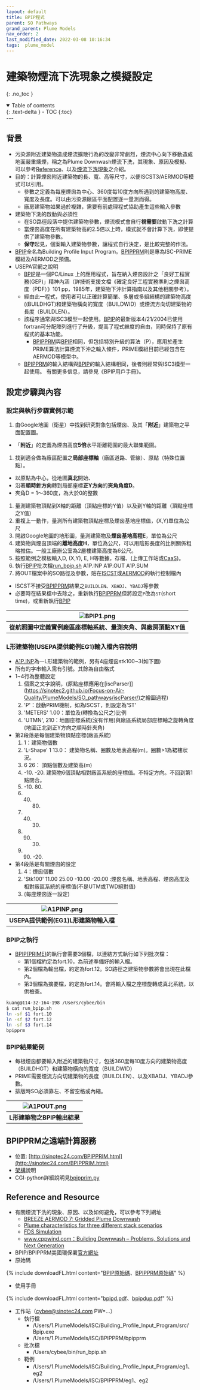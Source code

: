 ```yaml
---
layout: default
title: BPIP程式
parent: SO Pathways
grand_parent: Plume Models
nav_order: 2
last_modified_date: 2022-03-08 10:16:34
tags:  plume_model
---
```

# 建築物煙流下洗現象之模擬設定
{: .no_toc }

<details open markdown="block">
  <summary>
    Table of contents
  </summary>
  {: .text-delta }
- TOC
{:toc}
</details>
---

## 背景
- 污染源附近建築物造成煙流擴散行為的改變非常劇烈，煙流中心向下移動造成地面嚴重燻煙，稱之為Plume Downwash煙流下洗，其現象、原因及模擬、可以參考[Reference](https://sinotec2.github.io/Focus-on-Air-Quality/PlumeModels/SO_pathways/BPIP/#reference)、以及[煙流下洗現象](https://sinotec2.github.io/Focus-on-Air-Quality/PaperReview/LargeSSPtSrcEIA/2Building/)之介紹。
- 目的：計算煙囪附近建築物的長、寬、高等尺寸，以便ISCST3/AERMOD等模式可以引用。
  - 參數之定義為每座煙囪為中心、360度每10度方向所遇到的建築物高度、寬度及長度。可以由污染源廠區平面配置逐一量測而得。
  - 廠房建築物如果過於複雜，需要有前處理程式協助產生這些輸入參數
- 建築物下洗的啟動與必須性
  - 在SO路徑段落中提供建築物參數，煙流模式會自行**視需要**啟動下洗之計算
  - 當煙囪高度在所有建築物高的2.5倍以上時，模式就不會計算下洗，即使提供了建築物參數。
  - **保守**起見，個案輸入建築物參數，讓程式自行決定，是比較完整的作法。
- [BPIP]()全名為Building Profile Input Program。[BPIPPRM]()則是專為ISC-PRIME模組及AERMOD之預備。
- USEPA官網之說明
	- [BPIP]()是一個PC/Linux 上的應用程式，旨在納入煙囪設計之「良好工程實務(GEP)」精神內涵（詳技術支援文檔《確定良好工程實務準則之煙囪高度（PDF）》101 pp，1985年，建築物下沖計算指南以及其他相關參考）。
  - 經由此一程式，使用者可以正確計算簡單、多層或多組結構的建築物高度((BUILDHGT)和建築物橫向的寬度（BUILDWID）或煙流方向切建築物的長度（BUILDLEN）。 
  - 該程序通常與ISC3模型一起使用。[BPIP]()的最新版本4/21/2004已使用fortran可分配陣列進行了升級，提高了程式維度的自由，同時保持了原有程式的基本功能。
	- [BPIPPRM]()與[BPIP]()相同，但包括特別升級的算法（P），應用於產生PRIME算法計算煙流下沖之輸入條件，PRIME模組目前已經包含在AERMOD等模型中。
  - [BPIPPRM]()的輸入結構與[BPIP]()的輸入結構相同，後者則經常與ISC3模型一起使用。 有關更多信息，請參見《BPIP用戶手冊》。

## 設定步驟與內容
### 設定與執行步驟實例示範
1. 由Google地圖（衛星）中找到研究對象包括煙囪、及其「**附近**」建築物之平面配置圖。
  - 「**附近**」的定義為煙囪高度**5倍**水平距離範圍的最大聯集範圍。
1. 找到適合做為廠區配置之**局部座標軸**（廠區道路、管線）、原點（特殊位置點）。
  - 以原點為中心，從地圖**真北**開始、
  - 沿著**順時針方向**轉到局部座標**正Y方向**的**夾角角度D**。
  - 夾角D = 1～360度，為大於0的整數
1. 量測建築物頂點到X軸的距離（頂點座標的Y值）以及到Y軸的距離（頂點座標之Y值）
1. 重複上一動作，量測所有建築物頂點座標及煙囪基地座標值，(X,Y)單位為公尺
1. 開啟Google地圖的地形圖，量測建築物及**煙囪基地高程E**，單位為公尺
1. 建築物與煙囪頂端的**離地高度H**，單位為公尺，可以用陰影長度的比例關係粗略推估。一般工廠辦公室為2層樓建築高度為6公尺。
1. 按照範例之模板輸入D, (X,Y), E, H等數據，存檔、(上傳工作站或[CaaS](http://sinotec24.com/BPIPPRIM.html))。
1. 執行[BPIP]()批次檔[run_bpip.sh]() A1P.INP A1P.OUT A1P.SUM
1. 將OUT檔案中的SO路徑及參數，貼在[ISCST]()或[AERMOD]()的執行控制檔內
  - ISCST不接受[BPIPPRM]()結果之`BUILDLEN`、`XBADJ`、`YBADJ`等參數
  - 必要時在結果檔中去除之，重新執行[BPIPPRM]()但將設定`P`改為`ST`(short time)，或重新執行[BPIP]()

| ![BPIP1.png](https://raw.githubusercontent.com/sinotec2/Focus-on-Air-Quality/main/assets/images/BPIP1.png)|
|:--:|
| <b>從航照圖中定義實例廠區座標軸系統、量測夾角、與廠房頂點XY值</b>|

### L形建築物(USEPA提供範例EG1)輸入檔內容說明
- [A1P.INP](http://sinotec24.com/isc_results/BPIP_EG1/A1P.INP)為一L形建築物的範例，另有4座煙囪stk100~3(如下圖)
- 所有的字串輸入需有引號。其餘為自由格式
- 1~4行為整體設定
  1. 個案之文字說明，(原點座標應用在[iscParser]](https://sinotec2.github.io/Focus-on-Air-Quality/PlumeModels/SO_pathways/iscParser/)之繪圖過程)
  1. 'P'：啟動PRIM機制，如為ISCST，則設定為'ST'
  1. 'METERS' 1.00：單位及(轉換為公尺之)比例
  1. 'UTMN', 210：地圖座標系統(沒有作用)與廠區系統局部座標軸之旋轉角度(地圖正北到正Y方向之順時針夾角)
- 第2段落是每個建築物頂點座標(廠區系統)
  1. 1：建築物個數
  1. 'L-Shape' 1 13.0：	建築物名稱、圈數及地表高程(m)。圈數>1為裙樓狀況。
  1. 6 26：	頂點個數及建築高(m)
  1. -10. -20.  建築物6個頂點相對廠區系統的座標值。不特定方向。不回到第1點閉合。
  1. -10.  80.
  1. 40.  80.
  1. 40.  30.
  1. 90.  30.
  1. 90. -20.	
- 第4段落是有關煙囪的設定
  1.	4：煙囪個數
  1. 'Stk100'  11.00  25.00     -10.00    -20.00 :煙囪名稱、地表高程、煙囪高度及相對廠區系統的座標值(不是UTM或TWD絕對值)
  1. (每座煙囪逐一設定)

| ![A1PINP.png](https://raw.githubusercontent.com/sinotec2/Focus-on-Air-Quality/main/assets/images/A1PINP.png)|
|:--:|
| <b>USEPA提供範例(EG1)L形建築物輸入檔</b>|

### BPIP之執行
- [BPIP(PRIME)]()的執行會需要3個檔，以連結方式執行如下列批次檔：
  - 第1個檔約定為fort.10，為前述準備好的輸入檔。
  - 第2個檔為輸出檔，約定為fort.12。SO路徑之建築物參數將會出現在此檔內。
  - 第3個檔為摘要檔，約定為fort.14。會將輸入檔之座標旋轉成真北系統，以供檢查。

```bash
kuang@114-32-164-198 /Users/cybee/bin
$ cat run_bpip.sh
ln -sf $1 fort.10
ln -sf $2 fort.12
ln -sf $3 fort.14
bpipprm
```

### BPIP結果範例
- 每根煙囪都要輸入附近的建築物尺寸，包括360度每10度方向的建築物高度（BUILDHGT）和建築物橫向的寬度（BUILDWID）
- PRIME需要煙流方向切建築物的長度（BUILDLEN）、以及XBADJ、YBADJ參數。
- 排版時SO必須靠左、不留空格或內縮。

| ![A1POUT.png](https://raw.githubusercontent.com/sinotec2/Focus-on-Air-Quality/main/assets/images/A1POUT.png)|
|:--:|
| <b>L形建築物之BPIP輸出結果</b>|

## BPIPPRM之遠端計算服務
- 位置: [http://sinotec24.com/BPIPPRIM.html](http://sinotec24.com/BPIPPRIM.html)
- [架構](https://sinotec2.github.io/Focus-on-Air-Quality/PlumeModels/SO_pathways/BPIP_remote/)說明
- CGI-python詳細說明見[bpipprim.py](https://sinotec2.github.io/Focus-on-Air-Quality/utilities/CGI-pythons/bpipprim/)
## Reference and Resource
- 有關煙流下洗的現象、原因、以及如何避免，可以參考下列網址
  - [BREEZE AERMOD 7: Gridded Plume Downwash](https://www.youtube.com/watch?v=bgoU9GTNYHs)
  - [Plume characteristics for three different stack scenarios](https://www.youtube.com/watch?v=qQJRSrfv8eQ)
  - [FDS Simulation](https://www.youtube.com/watch?v=UkV2JHg9CX8)
  - [www.cppwind.com：Building Downwash – Problems, Solutions and Next Generation](ftp://newftp.epa.gov/Air/aqmg/SCRAM/conferences/2015_11th_Conference_On_Air_Quality_Modeling/Presentations/3-6_Building_Downwash-CPP-11thMC.pdf)
- BPIP/BPIPPRM美國環保署[官方網址](https://www.epa.gov/scram/air-quality-dispersion-modeling-related-model-support-programs#bpip)
- 原始碼

{% include downloadFL.html content="[BPIP原始碼](https://www3.epa.gov/ttn/scram/models/relat/bpip.zip)、[BPIPPRM原始碼](https://www3.epa.gov/ttn/scram/models/relat/bpipprime.zip)" %}

- 使用手冊

{% include downloadFL.html content="[bpipd.pdf](https://www3.epa.gov/ttn/scram/userg/relat/bpipd.pdf)、[bpipdup.pdf](https://www3.epa.gov/ttn/scram/userg/relat/bpipdup.pdf)" %}

- 工作站（cybee@sinotec24.com PW=...）
  - 執行檔 
    - /Users/1.PlumeModels/ISC/Building_Profile_Input_Program/src/ Bpip.exe
    -  /Users/1.PlumeModels/ISC/BPIPPRM/bpipprm
  - 批次檔
    -  /Users/cybee/bin/run_bpip.sh
  - 範例
    - /Users/1.PlumeModels/ISC/Building_Profile_Input_Program/eg1、eg2
    - /Users/1.PlumeModels/ISC/BPIPPRM/eg1、eg2